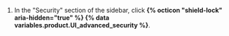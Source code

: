 1. In the "Security" section of the sidebar, click **{% octicon "shield-lock" aria-hidden="true" %} {% data variables.product.UI_advanced_security %}**.
